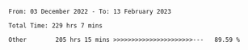 <!--START_SECTION:waka-->

```text
From: 03 December 2022 - To: 13 February 2023

Total Time: 229 hrs 7 mins

Other        205 hrs 15 mins >>>>>>>>>>>>>>>>>>>>>>---   89.59 %
```

<!--END_SECTION:waka-->